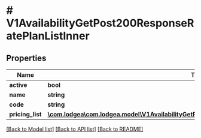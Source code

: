 # # V1AvailabilityGetPost200ResponseRatePlanListInner

## Properties

Name | Type | Description | Notes
------------ | ------------- | ------------- | -------------
**active** | **bool** |  | [optional]
**name** | **string** |  | [optional]
**code** | **string** |  | [optional]
**pricing_list** | [**\com.lodgea\com.lodgea.model\V1AvailabilityGetPost200ResponseRatePlanListInnerPricingListInner[]**](V1AvailabilityGetPost200ResponseRatePlanListInnerPricingListInner.md) |  | [optional]

[[Back to Model list]](../../README.md#models) [[Back to API list]](../../README.md#endpoints) [[Back to README]](../../README.md)
